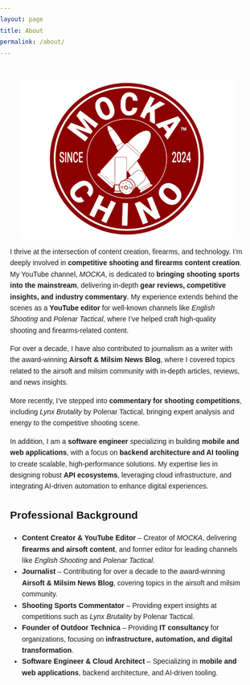 ```yaml
---
layout: page
title: About
permalink: /about/
---
```


<style>
  body {
    font-family: Arial, sans-serif;
    line-height: 1.6;
    margin: 0;
    padding: 0;
  }
  .container {
    max-width: 800px;
    margin: 20px auto;
    padding: 20px;
  }
  .content {
    display: flex;
    flex-wrap: wrap;
    align-items: flex-start;
    justify-content: center;
  }
  .column {
    flex: 1;
    margin: 0 10px;
    min-width: 300px;
  }
  .list ul {
    list-style-type: none;
    padding: 0;
  }
  .list ul li {
    box-shadow: 0 0 10px rgba(0, 0, 0, 0.5);
    margin: 20px 0;
    padding: 10px;
    border-radius: 5px;
  }
  .project-title {
    font-weight: bold;
    font-size: 1.2em;
  }
  .project-description {
    margin: 10px;
    text-align: left;
  }
  .project-link a {
    color: #007BFF;
    text-decoration: none;
  }
  .project-link a:hover {
    text-decoration: underline;
  }
  img {
    border-radius: 10px;
  }
  @media (max-width: 600px) {
    .column {
      flex: 100%;
      margin: 0;
    }
  }
</style>

<div class="container">
  <div class="content">
    <img src="/images/profilePicture.png" alt="MOCKA Logo">
    <div>
      <p>I thrive at the intersection of content creation, firearms, and technology. I’m deeply involved in <strong>competitive shooting and firearms content creation</strong>. My YouTube channel, <em>MOCKA</em>, is dedicated to <strong>bringing shooting sports into the mainstream</strong>, delivering in-depth <strong>gear reviews, competitive insights, and industry commentary</strong>. My experience extends behind the scenes as a <strong>YouTube editor</strong> for well-known channels like <em>English Shooting</em> and <em>Polenar Tactical</em>, where I’ve helped craft high-quality shooting and firearms-related content.</p>
      <p>For over a decade, I have also contributed to journalism as a writer with the award-winning <strong>Airsoft & Milsim News Blog</strong>, where I covered topics related to the airsoft and milsim community with in-depth articles, reviews, and news insights.</p>
      <p>More recently, I’ve stepped into <strong>commentary for shooting competitions</strong>, including <em>Lynx Brutality</em> by Polenar Tactical, bringing expert analysis and energy to the competitive shooting scene.</p>
      <p>In addition, I am a <strong>software engineer</strong> specializing in building <strong>mobile and web applications</strong>, with a focus on <strong>backend architecture and AI tooling</strong> to create scalable, high-performance solutions. My expertise lies in designing robust <strong>API ecosystems</strong>, leveraging cloud infrastructure, and integrating AI-driven automation to enhance digital experiences.</p>
      <h2>Professional Background</h2>
      <ul>
        <li><strong>Content Creator & YouTube Editor</strong> – Creator of <em>MOCKA</em>, delivering <strong>firearms and airsoft content</strong>, and former editor for leading channels like <em>English Shooting</em> and <em>Polenar Tactical</em>.</li>
        <li><strong>Journalist</strong> – Contributing for over a decade to the award-winning <strong>Airsoft & Milsim News Blog</strong>, covering topics in the airsoft and milsim community.</li>
        <li><strong>Shooting Sports Commentator</strong> – Providing expert insights at competitions such as <em>Lynx Brutality</em> by Polenar Tactical.</li>
        <li><strong>Founder of Outdoor Technica</strong> – Providing <strong>IT consultancy</strong> for organizations, focusing on <strong>infrastructure, automation, and digital transformation</strong>.</li>
        <li><strong>Software Engineer & Cloud Architect</strong> – Specializing in <strong>mobile and web applications</strong>, backend architecture, and AI-driven tooling.</li>
      </ul>
    </div>
  </div>
</div>
